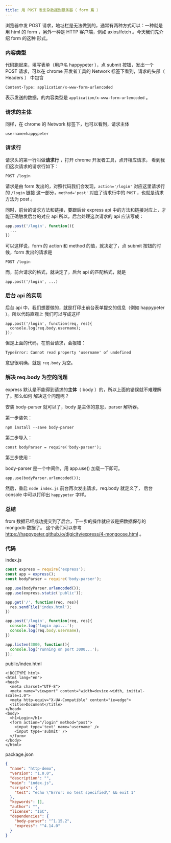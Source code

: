 ```yaml
---
title: 用 POST 发复杂数据到服务器（ form 篇 ）
---
```


浏览器中发 POST 请求，地址栏是无法做到的，通常有两种方式可以：一种就是用 html 的
form ，另外一种是 HTTP 客户端，例如 axios/fetch 。今天我们先介绍 form 的这种
形式。



### 内容类型

代码跑起来，填写表单（用户名 happypeter ），点 submit 按钮，发出一个 POST 请求，可以在 chrome 开发者工具的 Network
标签下看到，请求的头部（ Headers ） 中包含

```
Content-Type: application/x-www-form-urlencoded
```

表示发送的数据，的内容类型是 `application/x-www-form-urlencoded` 。

### 请求的主体

同样，在 chrome 的 Network 标签下，也可以看到，请求主体

```
username=happypeter
```

### 请求行

请求头的第一行叫做**请求行** ，打开 chrome 开发者工具，点开相应请求，
看到我们这次请求的请求行如下：

```
POST /login
```

请求是由 form 发出的，对照代码我们会发现，`action='/login'` 对应这里请求行的 `/login` 链接
这一部分，`method='post'` 对应了请求行中的 `POST` ，也就是请求方法为 post 。

同时，前台的请求方法和链接，要跟后台 express api 中的方法和链接对应上，才能正确触发后台的对应 api
所以，后台处理这次请求的 api 应该写成：

```js
app.post('/login', function(){
  ...
})
```

可以这样说，form 的 action 和 method 的值，就决定了，点 submit 按钮的时候，form 发出的请求是

```
POST /login
```

而，前台请求的格式，就决定了，后台 api 的匹配格式，就是

```
app.post('/login', ...)
```



### 后台 api 的实现

后台 api 中，我们想要做的，就是打印出前台表单提交的信息（例如 happypeter ）。所以代码直观上
我们可以写成这样

```
app.post('/login', function(req, res){
  console.log(req.body.username);
});
```

但是上面的代码，在前台请求，会报错：

```
TypeError: Cannot read property 'username' of undefined
```

意思很明确，就是 `req.body` 为空。

### 解决 req.body 为空的问题

express 默认是不能得到请求的**主体**（ body ）的，所以上面的错误就不难理解了。那么如何
解决这个问题呢？

安装 body-parser 就可以了，body 是主体的意思，parser 解析器。

第一步装包：

```
npm install --save body-parser
```

第二步导入：

```
const bodyParser = require('body-parser');
```

第三步使用：

body-parser 是一个中间件，用 app.use() 加载一下即可。

```
app.use(bodyParser.urlencoded());
```

然后，重启 `node index.js` 前台再次发出请求，req.body 就定义了，
后台 console 中可以打印出 `happypeter` 字样。

### 总结

from 数据已经成功提交到了后台，下一步的操作就应该是把数据保存的 mongodb 数据了。
这个我们可以参考 https://happypeter.github.io/digicity/express/4-mongoose.html 。


### 代码

index.js

```js
const express = require('express');
const app = express();
const bodyParser = require('body-parser');

app.use(bodyParser.urlencoded());
app.use(express.static('public'));

app.get('/', function(req, res){
  res.sendFile('index.html');
})

app.post('/login', function(req, res){
  console.log('login api...');
  console.log(req.body.username);
})

app.listen(3000, function(){
  console.log('running on port 3000...');
});
```

public/index.html

```
<!DOCTYPE html>
<html lang="en">
<head>
  <meta charset="UTF-8">
  <meta name="viewport" content="width=device-width, initial-scale=1.0">
  <meta http-equiv="X-UA-Compatible" content="ie=edge">
  <title>Document</title>
</head>
<body>
  <h1>Login</h1>
  <form action="/login" method="post">
    <input type='text' name='username' />
    <input type='submit' />
  </form>
</body>
</html>
```

package.json

```json
{
  "name": "http-demo",
  "version": "1.0.0",
  "description": "",
  "main": "index.js",
  "scripts": {
    "test": "echo \"Error: no test specified\" && exit 1"
  },
  "keywords": [],
  "author": "",
  "license": "ISC",
  "dependencies": {
    "body-parser": "^1.15.2",
    "express": "^4.14.0"
  }
}
```
